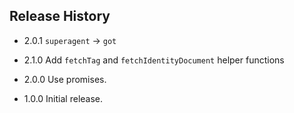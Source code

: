 ## Release History
* 2.0.1 `superagent` -> `got`
* 2.1.0 Add `fetchTag` and `fetchIdentityDocument` helper functions

* 2.0.0 Use promises.
* 1.0.0 Initial release.
